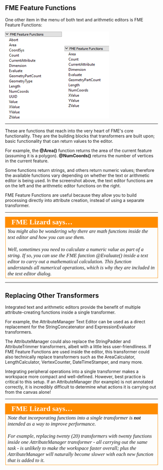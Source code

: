 ## FME Feature Functions ##

One other item in the menu of both text and arithmetic editors is FME Feature Functions:

![](./Images/Img1.006.AttributeManagerFMEFunctions.png) 

---

These are functions that reach into the very heart of FME's core functionality. They are the building blocks that transformers are built upon; basic functionality that can return values to the editor. 

For example, the **@Area()** function returns the area of the current feature (assuming it is a polygon). **@NumCoords()** returns the number of vertices in the current feature.

Some functions return strings, and others return numeric values; therefore the available functions vary depending on whether the text or arithmetic editor is being used. In the screenshot above, the text editor functions are on the left and the arithmetic editor functions on the right.

FME Feature Functions are useful because they allow you to build processing directly into attribute creation, instead of using a separate transformer.

---

<table style="border-spacing: 0px">
<tr>
<td style="vertical-align:middle;background-color:darkorange;border: 2px solid darkorange">
<i class="fa fa-quote-left fa-lg fa-pull-left fa-fw" style="color:white;padding-right: 12px;vertical-align:text-top"></i>
<span style="color:white;font-size:x-large;font-weight: bold;font-family:serif">FME Lizard says…</span>
</td>
</tr>

<tr>
<td style="border: 1px solid darkorange">
<span style="font-family:serif; font-style:italic; font-size:larger">
You might also be wondering why there are math functions inside the text editor and how you can use them.
<br><br>Well, sometimes you need to calculate a numeric value as part of a string. If so, you can use the FME function @Evaluate() inside a text editor to carry out a mathematical calculation. This function understands all numerical operations, which is why they are included in the text editor dialog.
</span>
</td>
</tr>
</table>

---

## Replacing Other Transformers ##
Integrated text and arithmetic editors provide the benefit of multiple attribute-creating functions inside a single transformer.

For example, the AttributeManager Text Editor can be used as a direct replacement for the StringConcatenator and ExpressionEvaluator transformers.

The AttributeManager could also replace the StringPadder and AttributeTrimmer transformers, albeit with a little less user-friendliness. If FME Feature Functions are used inside the editor, this transformer could also technically replace transformers such as the AreaCalculator, LengthCalculator, VertexCounter, DateTimeStamper, and many more.

Integrating peripheral operations into a single transformer makes a workspace more compact and well-defined. However, best practice is critical to this setup. If an AttributeManager (for example) is not annotated correctly, it is incredibly difficult to determine what actions it is carrying out from the canvas alone!

---

<table style="border-spacing: 0px">
<tr>
<td style="vertical-align:middle;background-color:darkorange;border: 2px solid darkorange">
<i class="fa fa-quote-left fa-lg fa-pull-left fa-fw" style="color:white;padding-right: 12px;vertical-align:text-top"></i>
<span style="color:white;font-size:x-large;font-weight: bold;font-family:serif">FME Lizard says…</span>
</td>
</tr>
<tr>
<td style="border: 1px solid darkorange">
<span style="font-family:serif; font-style:italic; font-size:larger">
Note that incorporating functions into a single transformer is <strong>not</strong> intended as a way to improve performance. 
<br><br>For example, replacing twenty (20) transformers with twenty functions inside one AttributeManager transformer - all carrying out the same task - is unlikely to make the workspace faster overall; plus the AttributeManager will naturally become slower with each new function that is added to it.
</span>
</td>
</tr>
</table>